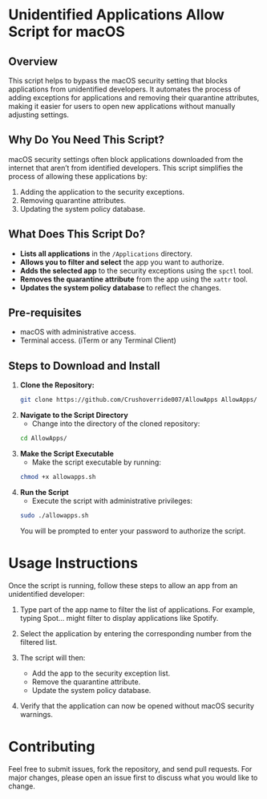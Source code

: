 # Unidentified Applications Allow Script for macOS

## Overview

This script helps to bypass the macOS security setting that blocks applications from unidentified developers. It automates the process of adding exceptions for applications and removing their quarantine attributes, making it easier for users to open new applications without manually adjusting settings.

## Why Do You Need This Script?

macOS security settings often block applications downloaded from the internet that aren’t from identified developers. This script simplifies the process of allowing these applications by:

1. Adding the application to the security exceptions.
2. Removing quarantine attributes.
3. Updating the system policy database.

## What Does This Script Do?

-  **Lists all applications** in the `/Applications` directory.
-  **Allows you to filter and select** the app you want to authorize.
-  **Adds the selected app** to the security exceptions using the `spctl` tool.
-  **Removes the quarantine attribute** from the app using the `xattr` tool.
-  **Updates the system policy database** to reflect the changes.

## Pre-requisites

-  macOS with administrative access.
-  Terminal access. (iTerm or any Terminal Client)

## Steps to Download and Install

1. **Clone the Repository:**
   ```sh
   git clone https://github.com/Crushoverride007/AllowApps AllowApps/

2. **Navigate to the Script Directory**
   - Change into the directory of the cloned repository:
    ```sh
    cd AllowApps/

3. **Make the Script Executable**
   - Make the script executable by running:
   ```sh
   chmod +x allowapps.sh

4. **Run the Script**
   - Execute the script with administrative privileges:
    ```sh
    sudo ./allowapps.sh
    ```
    You will be prompted to enter your password to authorize the script.

# Usage Instructions

Once the script is running, follow these steps to allow an app from an unidentified developer:

1.	Type part of the app name to filter the list of applications. For example, typing Spot... might filter to display applications like Spotify.

2.	Select the application by entering the corresponding number from the filtered list.
	
3.	The script will then:
     -  Add the app to the security exception list.
     -  Remove the quarantine attribute.
     -  Update the system policy database.
	
4.	Verify that the application can now be opened without macOS security warnings.

# Contributing

Feel free to submit issues, fork the repository, and send pull requests. For major changes, please open an issue first to discuss what you would like to change.